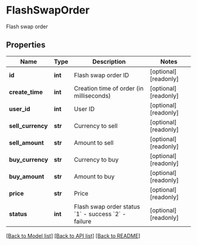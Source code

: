 # FlashSwapOrder

Flash swap order
## Properties
Name | Type | Description | Notes
------------ | ------------- | ------------- | -------------
**id** | **int** | Flash swap order ID | [optional] [readonly] 
**create_time** | **int** | Creation time of order (in milliseconds) | [optional] [readonly] 
**user_id** | **int** | User ID | [optional] [readonly] 
**sell_currency** | **str** | Currency to sell | [optional] [readonly] 
**sell_amount** | **str** | Amount to sell | [optional] [readonly] 
**buy_currency** | **str** | Currency to buy | [optional] [readonly] 
**buy_amount** | **str** | Amount to buy | [optional] [readonly] 
**price** | **str** | Price | [optional] [readonly] 
**status** | **int** | Flash swap order status  &#x60;1&#x60; - success &#x60;2&#x60; - failure | [optional] [readonly] 

[[Back to Model list]](../README.md#documentation-for-models) [[Back to API list]](../README.md#documentation-for-api-endpoints) [[Back to README]](../README.md)



